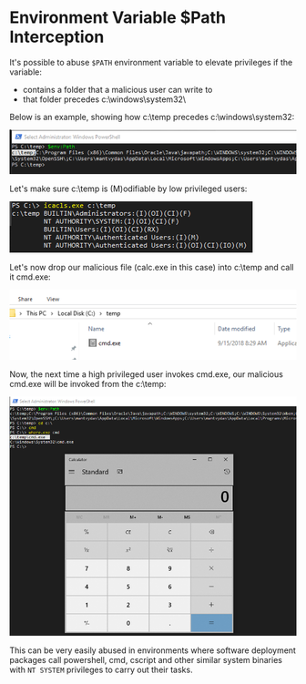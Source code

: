 # Environment Variable $Path Interception

It's possible to abuse `$PATH` environment variable to elevate privileges if the variable:

* contains a folder that a malicious user can write to
* that folder precedes c:\windows\system32\

Below is an example, showing how c:\temp precedes c:\windows\system32:

![](../../.gitbook/assets/image%20%2870%29.png)

Let's make sure c:\temp is \(M\)odifiable by low privileged users:

![](../../.gitbook/assets/image%20%28512%29.png)

Let's now drop our malicious file \(calc.exe in this case\) into c:\temp and call it cmd.exe:

![](../../.gitbook/assets/image%20%28496%29.png)

Now, the next time a high privileged user invokes cmd.exe, our malicious cmd.exe will be invoked from the c:\temp:

![](../../.gitbook/assets/image%20%28296%29.png)

This can be very easily abused in environments where software deployment packages call powershell, cmd, cscript and other similar system binaries with `NT SYSTEM` privileges to carry out their tasks.

